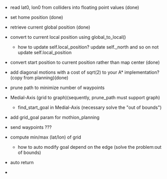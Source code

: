 - read lat0, lon0 from colliders into floating point values (done)
- set home position (done)
- retrieve current global position (done)
- convert to current local position using global_to_local() 
	- how to update self.local_position? update self._north and so on not update self.local_position
- convert start position to current position rather than map center (done)
- add diagonal motions with a cost of sqrt(2) to your A* implementation? (copy from planning)(done)
- prune path to minimize number of waypoints
- Medial-Axis (grid to graph)(sequently, prune_path must support graph)
	- find_start_goal in Medial-Axis (necessary solve the "out of bounds")

- add grid_goal param for mothion_planning
- send waypoints ???
- compute min/max (lat/lon) of grid
	- how to auto modify goal depend on the edge (solve the problem:out of bounds)
- auto return
- 